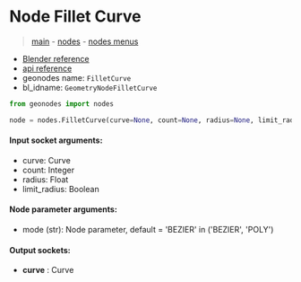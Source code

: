 # Node Fillet Curve

> [main](../structure.md) - [nodes](nodes.md) - [nodes menus](nodes_menus.md)

- [Blender reference](https://docs.blender.org/manual/en/latest/modeling/geometry_nodes/curve/fillet_curve.html)
- [api reference](https://docs.blender.org/api/current/bpy.types.GeometryNodeFilletCurve.html)
- geonodes name: `FilletCurve`
- bl_idname: `GeometryNodeFilletCurve`

```python
from geonodes import nodes

node = nodes.FilletCurve(curve=None, count=None, radius=None, limit_radius=None, mode='BEZIER')
```

#### Input socket arguments:

- curve: Curve
- count: Integer
- radius: Float
- limit_radius: Boolean

#### Node parameter arguments:

- mode (str): Node parameter, default = 'BEZIER' in ('BEZIER', 'POLY')

#### Output sockets:

- **curve** : Curve

